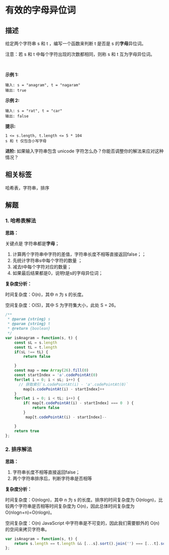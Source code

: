 # 有效的字母异位词

## 描述

给定两个字符串 s 和 t ，编写一个函数来判断 t 是否是 s 的**字母**异位词。

注意：若 s 和 t 中每个字符出现的次数都相同，则称 s 和 t 互为字母异位词。

 

**示例 1:**
```
输入: s = "anagram", t = "nagaram"
输出: true
```
**示例 2:**
```
输入: s = "rat", t = "car"
输出: false
```

**提示:**
```
1 <= s.length, t.length <= 5 * 104
s 和 t 仅包含小写字母
```

**进阶:** 如果输入字符串包含 unicode 字符怎么办？你能否调整你的解法来应对这种情况？


## 相关标签

哈希表，字符串，排序

## 解题

### 1. 哈希表解法

**思路：**

关键点是 字符串都是**字母**；

1. 计算两个字符串中字符的差值，字符串长度不相等直接返回false；；
2. 先统计字符串s中每个字符的数量 ；
3. 减去t中每个字符对应的数量；
4. 如果最后结果都是0，说明t是s的字母异位词；

**复杂度分析：**

时间复杂度：O(n)，其中 n 为 s 的长度。

空间复杂度：O(S)，其中 S 为字符集大小，此处 S = 26。

```js
/**
 * @param {string} s
 * @param {string} t
 * @return {boolean}
 */
var isAnagram = function(s, t) {
    const sL = s.length
    const tL = t.length
    if(sL !== tL) {
        return false

    }
    const map = new Array(26).fill(0)
    const startIndex = 'a'.codePointAt(0)
    for(let i = 0; i < sL; i++) {
      // 获取索引`s.codePointAt(i) - 'a'.codePointAt(0)`
        map[s.codePointAt(i) - startIndex]++
    }
    for(let i = 0; i < tL; i++) {
        if( map[t.codePointAt(i) - startIndex] === 0  ) {
            return false
        }
         map[t.codePointAt(i) - startIndex]--

    }
    return true
};

```

### 2. 排序解法

**思路：**

1. 字符串长度不相等直接返回false；
2. 两个字符串排序后，判断字符串是否相等

**复杂度分析：**


时间复杂度：O(nlogn)，其中 n 为 s 的长度。排序的时间复杂度为 O(nlogn)，比较两个字符串是否相等时间复杂度为 O(n)，因此总体时间复杂度为 O(nlogn+n)=O(nlogn)。

空间复杂度：O(n)  JavaScript 中字符串是不可变的，因此我们需要额外的 O(n) 的空间来拷贝字符串。

```js
var isAnagram = function(s, t) {
    return s.length == t.length && [...s].sort().join('') === [...t].sort().join('')
};
```